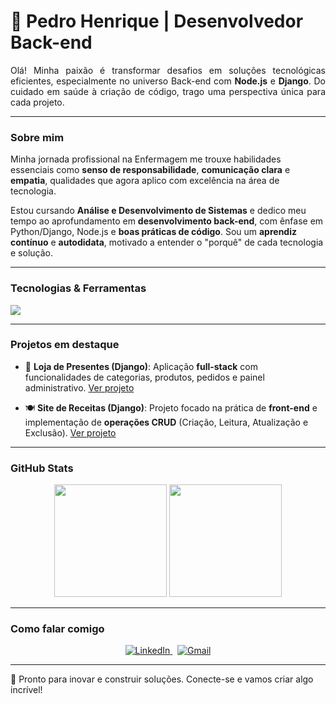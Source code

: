 <h1 align="left">🚀 Pedro Henrique | Desenvolvedor Back-end</h1>

<p align="justify">
  Olá! Minha paixão é transformar desafios em soluções tecnológicas eficientes, especialmente no universo Back-end com <strong>Node.js</strong> e <strong>Django</strong>. Do cuidado em saúde à criação de código, trago uma perspectiva única para cada projeto.
</p>

---

### Sobre mim

Minha jornada profissional na Enfermagem me trouxe habilidades essenciais como **senso de responsabilidade**, **comunicação clara** e **empatia**, qualidades que agora aplico com excelência na área de tecnologia.

Estou cursando **Análise e Desenvolvimento de Sistemas** e dedico meu tempo ao aprofundamento em **desenvolvimento back-end**, com ênfase em Python/Django, Node.js e **boas práticas de código**. Sou um **aprendiz contínuo** e **autodidata**, motivado a entender o "porquê" de cada tecnologia e solução.

---

### Tecnologias & Ferramentas

<p>
  <a href="https://skillicons.dev">
    <img src="https://skillicons.dev/icons?i=js,nodejs,html,css,python,django,git,github,mysql,vscode"/>
  </a>
</p>

---

### Projetos em destaque

- 🎁 **Loja de Presentes (Django)**: Aplicação **full-stack** com funcionalidades de categorias, produtos, pedidos e painel administrativo. [Ver projeto](https://github.com/pholiveira-dev/balloon)

- 🍽️ **Site de Receitas (Django)**: Projeto focado na prática de **front-end** e implementação de **operações CRUD** (Criação, Leitura, Atualização e Exclusão). [Ver projeto](https://github.com/pholiveira-dev/projeto-recipe)

---

### GitHub Stats

<div align="left" align="center">
  <div align="center">
    <img height="180em" src="https://github-readme-stats.vercel.app/api?username=pholiveira-dev&show_icons=true&theme=dark&bg_color=000000&title_color=66ff66&text_color=66ff66&icon_color=66ff66"/>
    <img height="180em" src="https://github-readme-stats.vercel.app/api/top-langs/?username=pholiveira-dev&layout=compact&theme=dark&bg_color=000000&title_color=66ff66&text_color=66ff66&icon_color=66ff66"/>
  </div>
</div>

---

### Como falar comigo

<p align="center">
  <a href="https://www.linkedin.com/in/pedro-henrique-037826186/" target="_blank">
    <img src="https://skillicons.dev/icons?i=linkedin" alt="LinkedIn" />
  </a>
  &nbsp;
  <a href="mailto:pedro.alves@escs.edu.br">
    <img src="https://skillicons.dev/icons?i=gmail" alt="Gmail" />
  </a>
</p>

---

🚀 Pronto para inovar e construir soluções. Conecte-se e vamos criar algo incrível!

